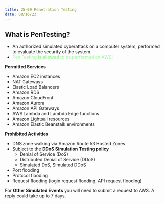 ```yaml
---
title: 25-09 Penetration Testing
date: 08/16/23
---
```


## What is PenTesting?

* An authorized simulated cyberattack on a computer system, performed to evaluate the security of the system.
* <span style="color:#98f792">Pen Testing **is allowed** to be performed on AWS!</span>

**Permitted Services**

* Amazon EC2 instances
* NAT Gateways
* Elastic Load Balancers
* Amazon RDS
* Amazon CloudFront
* Amazon Aurora
* Amazon API Gateways
* AWS Lambda and Lambda Edge functions
* Amazon Lightsail resources
* Amazon Elastic Beanstalk environments

**Prohibited Activities**

* DNS zone walking via Amazon Route 53 Hosted Zones
* Subject to the **DDoS Simulation Testing policy**
  * Denial of Service (DoS)
  * Distributed Denial of Service (DDoS)
  * Simulated DoS, Simulated DDoS
* Port flooding
* Protocol flooding
* Request flooding (login request flooding, API request flooding)

For **Other Simulated Events** you will need to submit a request to AWS. A reply could take up to 7 days.
